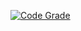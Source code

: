 [![Code Grade](https://api.codiga.io/project/<PROJECT_IDENTIFIER>/status/svg)](https://www.codiga.io)
